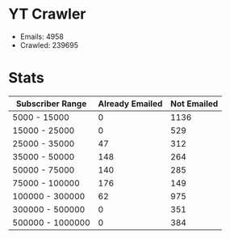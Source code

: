 # YT Crawler
- Emails: 4958
- Crawled: 239695

# Stats
| Subscriber Range  | Already Emailed | Not Emailed |
|-------|-------|-------|
| 5000 - 15000 | 0 | 1136 |
| 15000 - 25000 | 0 | 529 |
| 25000 - 35000 | 47 | 312 |
| 35000 - 50000 | 148 | 264 |
| 50000 - 75000 | 140 | 285 |
| 75000 - 100000 | 176 | 149 |
| 100000 - 300000 | 62 | 975 |
| 300000 - 500000 | 0 | 351 |
| 500000 - 1000000 | 0 | 384 |
